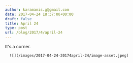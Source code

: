```yaml
---
author: karamanis.g@gmail.com
date: 2017-04-24 18:37:00+00:00
draft: false
title: April 24
type: post
url: /blog/2017/4/april-24
---
```


It's a corner.


  
      ![](/images/2017-04-24-20174april-24/image-asset.jpeg)


